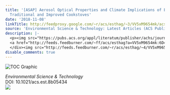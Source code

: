 ```yaml
---
title: '[ASAP] Aerosol Optical Properties and Climate Implications of Emissions from
  Traditional and Improved Cookstoves'
date: '2018-11-08'
linkTitle: http://feedproxy.google.com/~r/acs/esthag/~3/VV5xM9654mk/acs.est.8b05434
source: 'Environmental Science & Technology: Latest Articles (ACS Publications)'
description: |-
  <p><img src="https://pubs.acs.org/appl/literatum/publisher/achs/journals/content/esthag/0/esthag.ahead-of-print/acs.est.8b05434/20181108/images/medium/es-2018-05434q_0007.gif" alt="TOC Graphic"/></p><div><cite>Environmental Science & Technology</cite></div><div>DOI: 10.1021/acs.est.8b05434</div><div class="feedflare">
  <a href="http://feeds.feedburner.com/~ff/acs/esthag?a=VV5xM9654mk:6D423xlwNtM:yIl2AUoC8zA"><img src="http://feeds.feedburner.com/~ff/acs/esthag?d=yIl2AUoC8zA" border="0"></img></a>
  </div><img src="http://feeds.feedburner.com/~r/acs/esthag/~4/VV5xM9654mk" height="1" width="1" ...
disable_comments: true
---
```

<p><img src="https://pubs.acs.org/appl/literatum/publisher/achs/journals/content/esthag/0/esthag.ahead-of-print/acs.est.8b05434/20181108/images/medium/es-2018-05434q_0007.gif" alt="TOC Graphic"/></p><div><cite>Environmental Science & Technology</cite></div><div>DOI: 10.1021/acs.est.8b05434</div><div class="feedflare">
<a href="http://feeds.feedburner.com/~ff/acs/esthag?a=VV5xM9654mk:6D423xlwNtM:yIl2AUoC8zA"><img src="http://feeds.feedburner.com/~ff/acs/esthag?d=yIl2AUoC8zA" border="0"></img></a>
</div><img src="http://feeds.feedburner.com/~r/acs/esthag/~4/VV5xM9654mk" height="1" width="1" ...